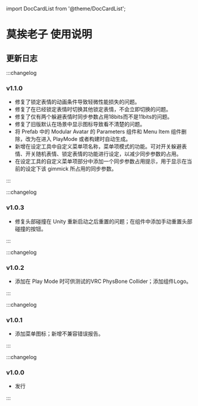 import DocCardList from '@theme/DocCardList';

# 莫挨老子 使用说明

<DocCardList />

## 更新日志

:::changelog

### v1.1.0

- 修复了锁定表情的动画条件导致轻微性能损失的问题。
- 修复了在已经锁定表情时切换其他锁定表情，不会立即切换的问题。
- 修复了仅有两个躲避表情时同步参数占用18bits而不是11bits的问题。
- 修复了旧版默认在场景中显示图标导致看不清楚的问题。
- 将 Prefab 中的 Modular Avatar 的 Parameters 组件和 Menu Item 组件删除，改为在进入 PlayMode 或者构建时自动生成。
- 新增在设定工具中自定义菜单项名称，菜单项模式的功能。可对开关躲避表情、开关随机表情、锁定表情的功能进行设定，以减少同步参数的占用。
- 在设定工具的自定义菜单项部分中添加一个同步参数占用提示，用于显示在当前的设定下该 gimmick 所占用的同步参数。

:::

:::changelog

### v1.0.3

- 修复头部碰撞在 Unity 重新启动之后重置的问题；在组件中添加手动重置头部碰撞的按钮。

:::

:::changelog

### v1.0.2

- 添加在 Play Mode 时可供测试的VRC PhysBone Collider；添加组件Logo。

:::

:::changelog

### v1.0.1

- 添加菜单图标；新增不兼容错误报告。

:::

:::changelog

### v1.0.0

- 发行

:::
